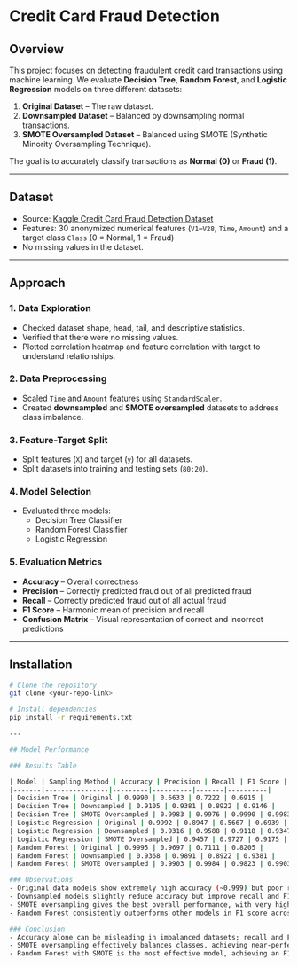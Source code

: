 # Credit Card Fraud Detection

## Overview
This project focuses on detecting fraudulent credit card transactions using machine learning. We evaluate **Decision Tree**, **Random Forest**, and **Logistic Regression** models on three different datasets:

1. **Original Dataset** – The raw dataset.
2. **Downsampled Dataset** – Balanced by downsampling normal transactions.
3. **SMOTE Oversampled Dataset** – Balanced using SMOTE (Synthetic Minority Oversampling Technique).

The goal is to accurately classify transactions as **Normal (0)** or **Fraud (1)**.

---

## Dataset
- Source: [Kaggle Credit Card Fraud Detection Dataset](https://www.kaggle.com/datasets/mlg-ulb/creditcardfraud)
- Features: 30 anonymized numerical features (`V1`–`V28`, `Time`, `Amount`) and a target class `Class` (0 = Normal, 1 = Fraud)
- No missing values in the dataset.

---

## Approach

### 1. Data Exploration
- Checked dataset shape, head, tail, and descriptive statistics.
- Verified that there were no missing values.
- Plotted correlation heatmap and feature correlation with target to understand relationships.

### 2. Data Preprocessing
- Scaled `Time` and `Amount` features using `StandardScaler`.
- Created **downsampled** and **SMOTE oversampled** datasets to address class imbalance.

### 3. Feature-Target Split
- Split features (`X`) and target (`y`) for all datasets.
- Split datasets into training and testing sets (`80:20`).

### 4. Model Selection
- Evaluated three models:
  - Decision Tree Classifier
  - Random Forest Classifier
  - Logistic Regression

### 5. Evaluation Metrics
- **Accuracy** – Overall correctness
- **Precision** – Correctly predicted fraud out of all predicted fraud
- **Recall** – Correctly predicted fraud out of all actual fraud
- **F1 Score** – Harmonic mean of precision and recall
- **Confusion Matrix** – Visual representation of correct and incorrect predictions

---

## Installation

```bash
# Clone the repository
git clone <your-repo-link>

# Install dependencies
pip install -r requirements.txt

---

## Model Performance

### Results Table

| Model | Sampling Method | Accuracy | Precision | Recall | F1 Score |
|-------|----------------|---------|----------|-------|----------|
| Decision Tree | Original | 0.9990 | 0.6633 | 0.7222 | 0.6915 |
| Decision Tree | Downsampled | 0.9105 | 0.9381 | 0.8922 | 0.9146 |
| Decision Tree | SMOTE Oversampled | 0.9983 | 0.9976 | 0.9990 | 0.9983 |
| Logistic Regression | Original | 0.9992 | 0.8947 | 0.5667 | 0.6939 |
| Logistic Regression | Downsampled | 0.9316 | 0.9588 | 0.9118 | 0.9347 |
| Logistic Regression | SMOTE Oversampled | 0.9457 | 0.9727 | 0.9175 | 0.9443 |
| Random Forest | Original | 0.9995 | 0.9697 | 0.7111 | 0.8205 |
| Random Forest | Downsampled | 0.9368 | 0.9891 | 0.8922 | 0.9381 |
| Random Forest | SMOTE Oversampled | 0.9903 | 0.9984 | 0.9823 | 0.9903 |

### Observations
- Original data models show extremely high accuracy (~0.999) but poor recall in some cases (e.g., Logistic Regression recall = 0.5667), indicating class imbalance affects fraud detection.
- Downsampled models slightly reduce accuracy but improve recall and F1 scores (e.g., Decision Tree F1 = 0.9146), providing better class balance.
- SMOTE oversampling gives the best overall performance, with very high precision and recall (e.g., Decision Tree F1 = 0.9983, Random Forest F1 = 0.9903).
- Random Forest consistently outperforms other models in F1 score across datasets, showing strong ability to detect complex fraud patterns.

### Conclusion
- Accuracy alone can be misleading in imbalanced datasets; recall and F1 score are key metrics for fraud detection.
- SMOTE oversampling effectively balances classes, achieving near-perfect detection with high precision and recall.
- Random Forest with SMOTE is the most effective model, achieving an F1 score of 0.9903, making it highly reliable for detecting fraudulent transactions.
